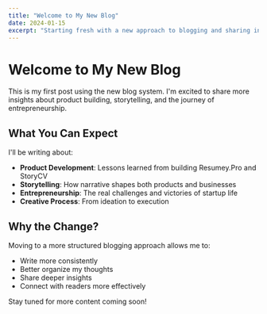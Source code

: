 ```yaml
---
title: "Welcome to My New Blog"
date: 2024-01-15
excerpt: "Starting fresh with a new approach to blogging and sharing insights about building products and storytelling."
---
```


# Welcome to My New Blog

This is my first post using the new blog system. I'm excited to share more insights about product building, storytelling, and the journey of entrepreneurship.

## What You Can Expect

I'll be writing about:

- **Product Development**: Lessons learned from building Resumey.Pro and StoryCV
- **Storytelling**: How narrative shapes both products and businesses
- **Entrepreneurship**: The real challenges and victories of startup life
- **Creative Process**: From ideation to execution

## Why the Change?

Moving to a more structured blogging approach allows me to:

- Write more consistently
- Better organize my thoughts
- Share deeper insights
- Connect with readers more effectively

Stay tuned for more content coming soon!